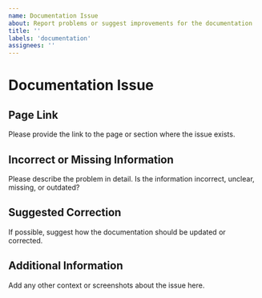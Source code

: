 ```yaml
---
name: Documentation Issue
about: Report problems or suggest improvements for the documentation
title: ''
labels: 'documentation'
assignees: ''
---
```


# Documentation Issue

## Page Link

Please provide the link to the page or section where the issue exists.

## Incorrect or Missing Information

Please describe the problem in detail. Is the information incorrect, unclear, missing, or outdated?

## Suggested Correction

If possible, suggest how the documentation should be updated or corrected.

## Additional Information

Add any other context or screenshots about the issue here.
